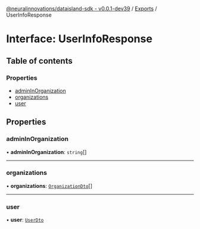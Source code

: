 [@neuralinnovations/dataisland-sdk - v0.0.1-dev39](../../README.md) / [Exports](../modules.md) / UserInfoResponse

# Interface: UserInfoResponse

## Table of contents

### Properties

- [adminInOrganization](UserInfoResponse.md#admininorganization)
- [organizations](UserInfoResponse.md#organizations)
- [user](UserInfoResponse.md#user)

## Properties

### adminInOrganization

• **adminInOrganization**: `string`[]

___

### organizations

• **organizations**: [`OrganizationDto`](OrganizationDto.md)[]

___

### user

• **user**: [`UserDto`](UserDto.md)
